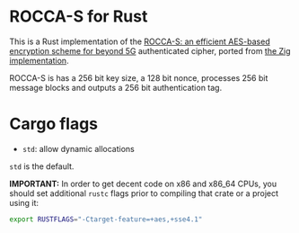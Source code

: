 # ROCCA-S for Rust

This is a Rust implementation of the [ROCCA-S: an efficient AES-based encryption scheme for beyond 5G](https://www.ietf.org/archive/id/draft-nakano-rocca-s-03.html) authenticated cipher, ported from
[the Zig implementation](https://github.com/jedisct1/zig-rocca).

ROCCA-S is has a 256 bit key size, a 128 bit nonce, processes 256 bit message blocks and outputs a 256 bit authentication tag.

# Cargo flags

- `std`: allow dynamic allocations

`std` is the default.

**IMPORTANT:** In order to get decent code on x86 and x86_64 CPUs, you should set
additional `rustc` flags prior to compiling that crate or a project using it:

```sh
export RUSTFLAGS="-Ctarget-feature=+aes,+sse4.1"
```